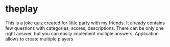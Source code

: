 # theplay

This is a joke quiz created for little party with my friends.
It already contains few questions with categories, scores, descriptions. There can be only one right answer, but you can easily implement multiple answers.
Application allows to create multiple players


